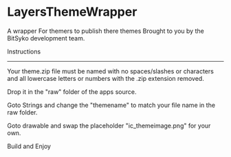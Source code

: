 # LayersThemeWrapper
A wrapper For themers to publish there themes
Brought to you by the BitSyko development team.

Instructions
****************

Your theme.zip file must be named 
with no spaces/slashes or characters and all lowercase letters or numbers with the .zip extension removed.

Drop it in the "raw" folder of the apps source.

Goto Strings and change the "themename" to match your file name in the raw folder.

Goto drawable and swap the placeholder "ic_themeimage.png" for your own.

Build and Enjoy

